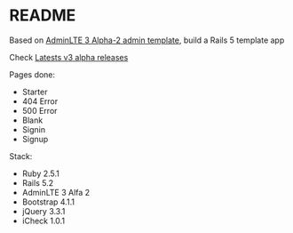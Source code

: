 # README

Based on [AdminLTE 3 Alpha-2 admin template](https://github.com/almasaeed2010/AdminLTE), build a Rails 5 template app

Check [Latests v3 alpha releases](https://github.com/almasaeed2010/AdminLTE/releases)

Pages done:
* Starter
* 404 Error
* 500 Error
* Blank
* Signin
* Signup

Stack:

* Ruby 2.5.1
* Rails 5.2
* AdminLTE 3 Alfa 2
* Bootstrap 4.1.1
* jQuery 3.3.1
* iCheck 1.0.1
